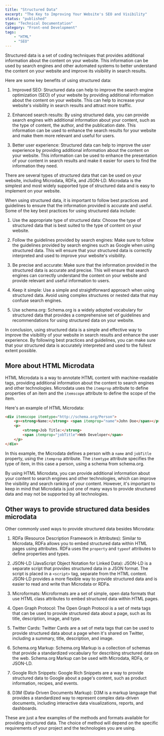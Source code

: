 ```yaml
---
title: "Structured Data"
excerpt: "The Key to Improving Your Website's SEO and Visibility"
status: "published"
type: "Technical Documentation"
category: "Front-end Development"
tags:
    - "HTML"
    - "SEO"
---
```


Structured data is a set of coding techniques that provides additional information about the content on your website. This information can be used by search engines and other automated systems to better understand the content on your website and improve its visibility in search results.

Here are some key benefits of using structured data:

1. Improved SEO: Structured data can help to improve the search engine optimization (SEO) of your website by providing additional information about the content on your website. This can help to increase your website's visibility in search results and attract more traffic.

2. Enhanced search results: By using structured data, you can provide search engines with additional information about your content, such as the type of content, the author, and the publication date. This information can be used to enhance the search results for your website and make them more relevant and useful for users.

3. Better user experience: Structured data can help to improve the user experience by providing additional information about the content on your website. This information can be used to enhance the presentation of your content in search results and make it easier for users to find the information they need.

There are several types of structured data that can be used on your website, including Microdata, RDFa, and JSON-LD. Microdata is the simplest and most widely supported type of structured data and is easy to implement on your website.

When using structured data, it is important to follow best practices and guidelines to ensure that the information provided is accurate and useful. Some of the key best practices for using structured data include:

1. Use the appropriate type of structured data: Choose the type of structured data that is best suited to the type of content on your website.

2. Follow the guidelines provided by search engines: Make sure to follow the guidelines provided by search engines such as Google when using structured data. This will ensure that your structured data is correctly interpreted and used to improve your website's visibility.

3. Be precise and accurate: Make sure that the information provided in the structured data is accurate and precise. This will ensure that search engines can correctly understand the content on your website and provide relevant and useful information to users.

4. Keep it simple: Use a simple and straightforward approach when using structured data. Avoid using complex structures or nested data that may confuse search engines.

5. Use schema.org: Schema.org is a widely adopted vocabulary for structured data that provides a comprehensive set of guidelines and recommendations for using structured data on your website.

In conclusion, using structured data is a simple and effective way to improve the visibility of your website in search results and enhance the user experience. By following best practices and guidelines, you can make sure that your structured data is accurately interpreted and used to the fullest extent possible.

## More about HTML Microdata

HTML Microdata is a way to annotate HTML content with machine-readable tags, providing additional information about the content to search engines and other technologies. Microdata uses the `itemprop` attribute to define properties of an item and the `itemscope` attribute to define the scope of the item.

Here's an example of HTML Microdata:

```html
<div itemscope itemtype="http://schema.org/Person">
    <p><strong>Name:</strong> <span itemprop="name">John Doe</span></p>
    <p>
        <strong>Job Title:</strong>
        <span itemprop="jobTitle">Web Developer</span>
    </p>
</div>
```

In this example, the Microdata defines a person with a `name` and `jobTitle` property, using the `itemprop` attribute. The `itemtype` attribute specifies the type of item, in this case a person, using a schema from schema.org.

By using HTML Microdata, you can provide additional information about your content to search engines and other technologies, which can improve the visibility and search ranking of your content. However, it's important to keep in mind that Microdata is just one of many ways to provide structured data and may not be supported by all technologies.

## Other ways to provide structured data besides microdata

Other commonly used ways to provide structured data besides Microdata:

1. RDFa (Resource Description Framework in Attributes): Similar to Microdata, RDFa allows you to embed structured data within HTML pages using attributes. RDFa uses the `property` and `typeof` attributes to define properties and types.

2. JSON-LD (JavaScript Object Notation for Linked Data): JSON-LD is a separate script that provides structured data in a JSON format. The script is placed in a `<script>` tag, separate from the HTML content. JSON-LD provides a more flexible way to provide structured data and is easier to read and write than Microdata or RDFa.

3. Microformats: Microformats are a set of simple, open data formats that use HTML class attributes to embed structured data within HTML pages.

4. Open Graph Protocol: The Open Graph Protocol is a set of meta tags that can be used to provide structured data about a page, such as its title, description, image, and type.

5. Twitter Cards: Twitter Cards are a set of meta tags that can be used to provide structured data about a page when it's shared on Twitter, including a summary, title, description, and image.

6. Schema.org Markup: Schema.org Markup is a collection of schemas that provide a standardized vocabulary for describing structured data on the web. Schema.org Markup can be used with Microdata, RDFa, or JSON-LD.

7. Google Rich Snippets: Google Rich Snippets are a way to provide structured data to Google about a page's content, such as product information, recipes, and events.

8. D3M (Data-Driven Documents Markup): D3M is a markup language that provides a standardized way to represent complex data-driven documents, including interactive data visualizations, reports, and dashboards.

These are just a few examples of the methods and formats available for providing structured data. The choice of method will depend on the specific requirements of your project and the technologies you are using.
